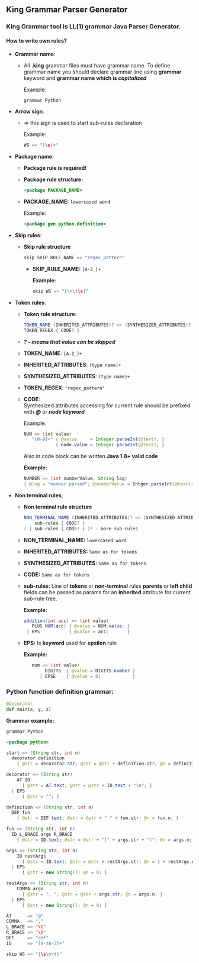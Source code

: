 ## **King Grammar Parser Generator**

### King Grammar tool is LL(1) grammar Java Parser Generator.

#### **How to write own rules**?

- **Grammar name**:
    - All **.king** grammar files must have grammar name. To define grammar name you should declare grammar line using
      **grammar** keyword and **grammar name which is _capitalized_**

      Example:
      ```java 
      grammar Python
      ```

- **Arrow sign**:
    - => this sign is used to start sub-rules declaration

      Example:
      ```java
      WS => "[\s]+"
      ```

- **Package name**:
    - **Package rule is required!**
    - **Package rule structure:**
      ```java
      <package PACKAGE_NAME>
      ```    
    - **PACKAGE_NAME:** ```lowercased word```

      Example:
      ```java
      <package gen.python.definition>
      ```

- **Skip rules**:
    - **Skip rule structure**

      ```java
      skip SKIP_RULE_NAME => "regex_pattern"
      ```

        - **SKIP_RULE_NAME:** ```[A-Z_]+```

          **Example:**
          ```java
          skip WS => "[\n\t\s]"
          ```

- **Token rules**:
    - **Token rule structure:**
      ```java
      TOKEN_NAME (INHERITED_ATTRIBUTES)? => (SYNTHESIZED_ATTRIBUTES)?
      TOKEN_REGEX { CODE? }
      ```
    - ***? - means that value can be skipped***
    - **TOKEN_NAME**: ```[A-Z_]+```
    - **INHERITED_ATTRIBUTES**: ```(type name)+```
    - **SYNTHESIZED_ATTRIBUTES**: ```(type name)+```
    - **TOKEN_REGEX**: ```"regex_pattern"```
    - **CODE**:    
      Synthesized attributes accessing for current rule should be prefixed with
      ***@*** or ***node keyword***
      
      Example:
      ```java 
      NUM => (int value)
         "[0-9]+" { @value     = Integer.parseInt(@text); }
                  { node.value = Integer.parseInt(@text); }
      ```   
      Also in code block can be written **Java 1.8+ valid code**
    
      **Example:**

      ```java 
      NUMBER => (int numberValue, String log)
      { @log = "number parsed"; @numberValue = Intger.parseInt(@text); @numberValue += 239; }
      ```
- **Non terminal rules**;
    - **Non terminal rule structure**
      ```java
      NON_TERMINAL_NAME (INHERITED_ATTRIBUTES)? => (SYNTHESIZED_ATTRIBUTES)?
          sub-rules { CODE? }   
      ( | sub-rules { CODE? } )* - more sub-rules
      ```
    - **NON_TERMINAL_NAME:** ```lowercased word```
    - **INHERITED_ATTRIBUTES:** ```Same as for tokens```
    - **SYNTHESIZED_ATTRIBUTES:** ```Same as for tokens```
    - **CODE:** ```Same as for tokens```  
    - **sub-rules:**
       Line of **tokens** or **non-terminal** rules
       **parents** or **left child** fields can be passed as params for an **inherited** attribute for current sub-rule tree.
      
       **Example:**
       ```java
       addition(int acc) => (int value)
          PLUS NUM(acc) { @value = NUM.value; }
        | EPS           { @value = acc;       }    
       ``` 
    - **EPS:** Is **keyword** used for **epsilon** rule 
      
      **Example:**
      ```java  
         num => (int value)
              DIGITS  { @value = DIGITS.number }
            | EPSE    { @value = 0;            }
      ```  
    
    
### Python function definition grammar:

```python
@Decorator
def main(x, y, z)
```

**Grammar example:**

```java
grammar Python

<package python>

start => (String str, int n)
  decorator definition
    { @str = decorator.str; @str = @str + definition.str; @n = definition.n; }

decorator => (String str)
    AT ID
      { @str = AT.text; @str = @str + ID.text + "\n"; }
  | EPS
      { @str = ""; }

definition => (String str, int n)
  DEF fun
    { @str = DEF.text; @str = @str + " " + fun.str; @n = fun.n; }

fun => (String str, int n)
  ID L_BRACE args R_BRACE
    { @str = ID.text; @str = @str + "(" + args.str + ")"; @n = args.n; }

args => (String str, int n)
    ID restArgs
      { @str = ID.text; @str = @str + restArgs.str; @n = 1 + restArgs.n; }
  | EPS
      { @str = new String(); @n = 0; }

restArgs => (String str, int n)
    COMMA args
      { @str = ", "; @str = @str + args.str; @n = args.n; }
  | EPS
      { @str = new String(); @n = 0; }

AT      => "@"
COMMA   => ","
L_BRACE => "\("
R_BRACE => "\)"
DEF     => "def"
ID      => "[a-zA-Z]+"

skip WS => "[\s\n\t]"
```
